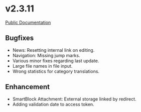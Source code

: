 # v2.3.11

[Public Documentation](https://github.com/wirDesign-communication-AG/wirHub-doc/issues/135)

## Bugfixes

* News: Resetting internal link on editing.
* Navigation: Missing jump marks.
* Various minor fixes regarding last update.
* Large file names in file input.
* Wrong statistics for category translations.

## Enhancement

* SmartBlock Attachment: External storage linked by redirect.
* Adding validation date to access token.
